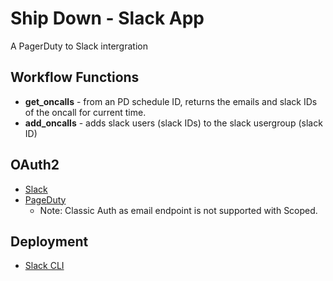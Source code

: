 # Ship Down - Slack App
A PagerDuty to Slack intergration

## Workflow Functions
* **get_oncalls** - from an PD schedule ID, returns the emails and slack IDs of the oncall for current time.
* **add_oncalls** - adds slack users (slack IDs) to the slack usergroup (slack ID)

## OAuth2
* [Slack](https://api.slack.com/automation/external-auth)
* [PageDuty](https://developer.pagerduty.com/docs/3ec0d67458b0b-obtaining-a-user-o-auth-token-via-code-grant)
   * Note: Classic Auth as email endpoint is not supported with Scoped.

## Deployment
* [Slack CLI](https://api.slack.com/automation/cli/install)